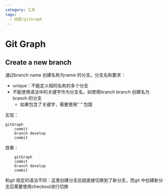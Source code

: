```yaml
---
category: 工具
tags:
  - 绘图/gitGraph
---
```


# Git Graph


## Create a new branch
通过branch name 创建名称为name 的分支。分支名称要求：
- unique：不能定义相同名称的多个分支
- 不能使用语法中的关键字作为分支名，如使用branch branch 创建名为branch 的分支
	- 如果包含了关键字，需要使用“ ” 包围

实现：
``` 
gitGraph
    commit 
    branch develop
    commit
```
效果：
``` mermaid
    gitGraph
    commit 
    branch develop
    commit
```
和git 规定的语法不同：这里创建分支后就直接切换到了新分支，而git 中创建新分支后需要使用checkout进行切换

